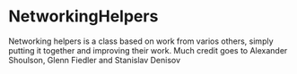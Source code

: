 # NetworkingHelpers
Networking helpers is a class based on work from varios others, simply putting it together and improving their work. Much credit goes to Alexander Shoulson, Glenn Fiedler and Stanislav Denisov
